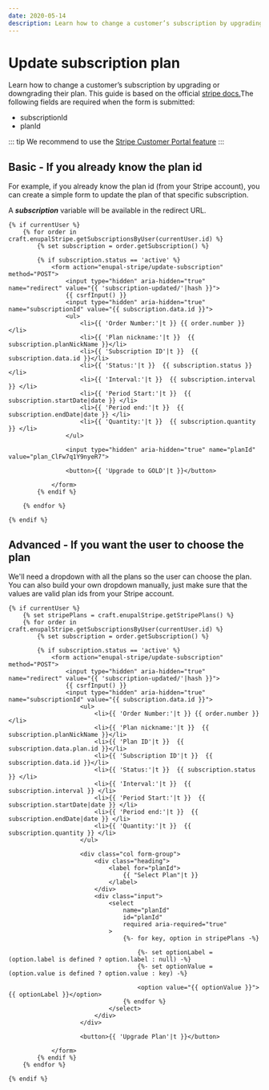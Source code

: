 ```yaml
---
date: 2020-05-14
description: Learn how to change a customer’s subscription by upgrading or downgrading their plan
---
```


# Update subscription plan

Learn how to change a customer’s subscription by upgrading or downgrading their plan. This guide is based on the official [stripe docs.](https://stripe.com/docs/billing/subscriptions/upgrading-downgrading)The following fields are required when the form is submitted:  

*   subscriptionId
*   planId

::: tip
We recommend to use the [Stripe Customer Portal feature](https://docs.enupal.com/stripe-payments/templating/update-billing.html)
:::

## Basic - If you already know the plan id

For example, if you already know the plan id (from your Stripe account), you can create a simple form to update the plan of that specific subscription.  
  
A **_subscription_** variable will be available in the redirect URL.

```twig
{% if currentUser %}
    {% for order in craft.enupalStripe.getSubscriptionsByUser(currentUser.id) %}
        {% set subscription = order.getSubscription() %}
        
        {% if subscription.status == 'active' %}
            <form action="enupal-stripe/update-subscription" method="POST">
                <input type="hidden" aria-hidden="true" name="redirect" value="{{ 'subscription-updated/'|hash }}">
                {{ csrfInput() }}
                <input type="hidden" aria-hidden="true" name="subscriptionId" value="{{ subscription.data.id }}">
                <ul>
                    <li>{{ 'Order Number:'|t }} {{ order.number }}</li>
                    <li>{{ 'Plan nickname:'|t }}  {{ subscription.planNickName }}</li>
                    <li>{{ 'Subscription ID'|t }}  {{ subscription.data.id }}</li>
                    <li>{{ 'Status:'|t }}  {{ subscription.status }} </li>
                    <li>{{ 'Interval:'|t }}  {{ subscription.interval }} </li>
                    <li>{{ 'Period Start:'|t }}  {{ subscription.startDate|date }} </li>
                    <li>{{ 'Period end:'|t }}  {{ subscription.endDate|date }} </li>
                    <li>{{ 'Quantity:'|t }}  {{ subscription.quantity }} </li>
                </ul>
    
                <input type="hidden" aria-hidden="true" name="planId" value="plan_ClFw7q1Y9nyeR7">
    
                <button>{{ 'Upgrade to GOLD'|t }}</button>   
                
            </form>
        {% endif %}

    {% endfor %}
    
{% endif %}
```

## Advanced - If you want the user to choose the plan

We'll need a dropdown with all the plans so the user can choose the plan. You can also build your own dropdown manually, just make sure that the values are valid plan ids from your Stripe account.

```twig
{% if currentUser %}
    {% set stripePlans = craft.enupalStripe.getStripePlans() %}
    {% for order in craft.enupalStripe.getSubscriptionsByUser(currentUser.id) %}
        {% set subscription = order.getSubscription() %}
        
        {% if subscription.status == 'active' %}
            <form action="enupal-stripe/update-subscription" method="POST">
                <input type="hidden" aria-hidden="true" name="redirect" value="{{ 'subscription-updated/'|hash }}">
                {{ csrfInput() }}
                <input type="hidden" aria-hidden="true" name="subscriptionId" value="{{ subscription.data.id }}">
                    <ul>
                        <li>{{ 'Order Number:'|t }} {{ order.number }}</li>
                        <li>{{ 'Plan nickname:'|t }}  {{ subscription.planNickName }}</li>
                        <li>{{ 'Plan ID'|t }}  {{ subscription.data.plan.id }}</li>
                        <li>{{ 'Subscription ID'|t }}  {{ subscription.data.id }}</li>
                        <li>{{ 'Status:'|t }}  {{ subscription.status }} </li>
                        <li>{{ 'Interval:'|t }}  {{ subscription.interval }} </li>
                        <li>{{ 'Period Start:'|t }}  {{ subscription.startDate|date }} </li>
                        <li>{{ 'Period end:'|t }}  {{ subscription.endDate|date }} </li>
                        <li>{{ 'Quantity:'|t }}  {{ subscription.quantity }} </li>
                    </ul>
    
                    <div class="col form-group">
                        <div class="heading">
                            <label for="planId">
                                {{ "Select Plan"|t }}
                            </label>
                        </div>
                        <div class="input">
                            <select
                                name="planId"
                                id="planId"
                                required aria-required="true"
                            >
                                {%- for key, option in stripePlans -%}
    
                                    {%- set optionLabel = (option.label is defined ? option.label : null) -%}
                                    {%- set optionValue = (option.value is defined ? option.value : key) -%}
    
                                    <option value="{{ optionValue }}">{{ optionLabel }}</option>
                                {% endfor %}
                            </select>
                        </div>
                    </div>
    
                    <button>{{ 'Upgrade Plan'|t }}</button>   
                
            </form>
        {% endif %}
    {% endfor %}
    
{% endif %}
```